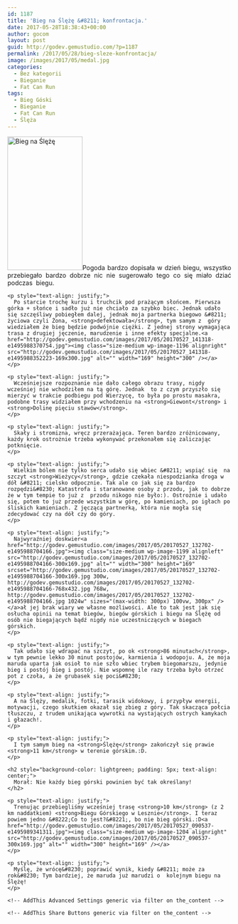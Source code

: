 ```yaml
---
id: 1187
title: 'Bieg na Ślężę &#8211; konfrontacja.'
date: 2017-05-28T18:38:43+00:00
author: gocom
layout: post
guid: http://godev.gemustudio.com/?p=1187
permalink: /2017/05/28/bieg-sleze-konfrontacja/
image: /images/2017/05/medal.jpg
categories:
  - Bez kategorii
  - Bieganie
  - Fat Can Run
tags:
  - Bieg Góski
  - Bieganie
  - Fat Can Run
  - Ślęża
---
```

<div id="dslc-theme-content">
  <div id="dslc-theme-content-inner">
    <p style="text-align: justify;">
      <a href="http://godev.gemustudio.com/images/2017/05/20170527_151432-e1495988221524.jpg"><img class="alignleft wp-image-1195 size-medium" src="http://godev.gemustudio.com/images/2017/05/20170527_151432-e1495988221524-169x300.jpg" alt="Bieg na Ślężę" width="169" height="300" /></a>Pogoda bardzo dopisała w dzień biegu, wszystko przebiegało bardzo dobrze nic nie sugerowało tego co się miało dziać podczas  biegu.
    </p>
    
    <p style="text-align: justify;">
      Po starcie trochę kurzu i truchcik pod prażącym słońcem. Pierwsza górka + słońce i sadło już nie chciało za szybko biec. Jednak udało się szczęśliwy pobiegłem dalej, jednak moja partnerka biegowo &#8211; życiowa czyli Żona, <strong>defektowała</strong>, tym samym z  góry wiedziałem że bieg będzie podwójnie ciężki. Z jednej strony wymagająca trasa z drugiej jęczenie, marudzenie i inne efekty specjalne.<a href="http://godev.gemustudio.com/images/2017/05/20170527_141318-e1495988370754.jpg"><img class="size-medium wp-image-1196 alignright" src="http://godev.gemustudio.com/images/2017/05/20170527_141318-e1495988352223-169x300.jpg" alt="" width="169" height="300" /></a>
    </p>
    
    <p style="text-align: justify;">
      Wcześniejsze rozpoznanie nie dało całego obrazu trasy, nigdy wcześniej nie wchodziłem na tą górę. Jednak  to z czym przyszło się mierzyć w trakcie podbiegu pod Wierzycę, to była po prostu masakra, podobne trasy widziałem przy wchodzeniu na <strong>Giewont</strong> i <strong>Dolinę pięciu stawów</strong>.
    </p>
    
    <p style="text-align: justify;">
      Skały i stromizna, wręcz przerażająca. Teren bardzo zróżnicowany, każdy krok ostrożnie trzeba wykonywać przekonałem się zaliczając potknięcie.
    </p>
    
    <p style="text-align: justify;">
      Wielkim bólem nie tylko serca udało się wbiec &#8211; wspiąć się  na szczyt <strong>Wieżycy</strong>, gdzie czekała niespodzianka droga w dół &#8211; cielsko odpocznie. Tak ale co jak się za bardzo rozpędzi&#8230; Katastrofa i staranowane osoby z przodu, jak to dobrze że w tym tempie to już z  przodu nikogo nie było:). Ostrożnie i udało się, potem to już przede wszystkim w górę, po kamieniach, po igłach po śliskich kamieniach. Z jęczącą partnerką, która nie mogła się zdecydować czy na dół czy do góry.
    </p>
    
    <p style="text-align: justify;">
      Najwyraźniej doskwier<a href="http://godev.gemustudio.com/images/2017/05/20170527_132702-e1495988704166.jpg"><img class="size-medium wp-image-1199 alignleft" src="http://godev.gemustudio.com/images/2017/05/20170527_132702-e1495988704166-300x169.jpg" alt="" width="300" height="169" srcset="http://godev.gemustudio.com/images/2017/05/20170527_132702-e1495988704166-300x169.jpg 300w, http://godev.gemustudio.com/images/2017/05/20170527_132702-e1495988704166-768x432.jpg 768w, http://godev.gemustudio.com/images/2017/05/20170527_132702-e1495988704166.jpg 1024w" sizes="(max-width: 300px) 100vw, 300px" /></a>ał jej brak wiary we własne możliwości. Ale to tak jest jak się osłucha opinii na temat biegów, biegów górskich i biegu na Ślężę od osób nie biegających bądź nigdy nie uczestniczących w biegach górskich.
    </p>
    
    <p style="text-align: justify;">
      Tak udało się wdrapać na szczyt, po ok <strong>86 minutach</strong>, w tym pewnie lekko 30 minut postojów, karmienia i wodopoju. A, że moja maruda uparta jak osioł to nie szło wbiec trybem biegomarszu, jedynie bieg i postój bieg i postój. Nie wspomnę ile razy trzeba było otrzeć pot z czoła, a że grubasek się poci&#8230;
    </p>
    
    <p style="text-align: justify;">
      A na Ślęży, medalik, fotki, tarasik widokowy, i przypływ energii, motywacji, czego skutkiem okazał się zbieg z góry. Tak skacząca połcia tłuszczu, z trudem unikająca wywrotki na wystających ostrych kamykach i głazach!.
    </p>
    
    <p style="text-align: justify;">
      I tym samym bieg na <strong>Ślężę</strong> zakończył się prawie <strong>11 km</strong> w terenie górskim.:D.
    </p>
    
    <h2 style="background-color: lightgreen; padding: 5px; text-align: center;">
      Morał: Nie każdy bieg górski powinien być tak określany!
    </h2>
    
    <p style="text-align: justify;">
      Trenując przebiegliśmy wcześniej trasę <strong>10 km</strong> (z 2 km naddatkiem) <strong>Biegu Górskiego w Lesznie</strong>. I teraz powiem jedno &#8222;Co to jest?&#8221;, bo nie bieg górski.:D<a href="http://godev.gemustudio.com/images/2017/05/20170527_090537-e1495989341311.jpg"><img class="size-medium wp-image-1204 alignright" src="http://godev.gemustudio.com/images/2017/05/20170527_090537-300x169.jpg" alt="" width="300" height="169" /></a>
    </p>
    
    <p style="text-align: justify;">
      Myślę, że wrócę&#8230; poprawić wynik, kiedy &#8211; może za rok&#8230; Tym bardziej, że maruda już marudzi o  kolejnym biegu na Ślężę!
    </p>
    
    <!-- AddThis Advanced Settings generic via filter on the_content -->
    
    <!-- AddThis Share Buttons generic via filter on the_content -->
  </div>
</div>
